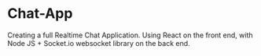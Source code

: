 # Chat-App

Creating a full Realtime Chat Application. Using React on the front end, with Node JS + Socket.io websocket library on the back end.
